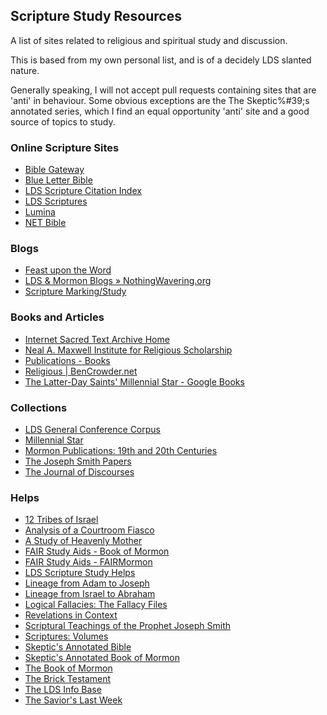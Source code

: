 ## Scripture Study Resources
A list of sites related to religious and spiritual study and discussion.

This is based from my own personal list, and is of a decidely LDS slanted
nature.

Generally speaking, I will not accept pull requests containing sites that are
'anti' in behaviour. Some obvious exceptions are the The Skeptic%#39;s
annotated series, which I find an equal opportunity 'anti' site and a good
source of topics to study.

### Online Scripture Sites

* [Bible Gateway](http://www.biblegateway.com/)
* [Blue Letter Bible](http://www.blueletterbible.org/)
* [LDS Scripture Citation Index](http://scriptures.byu.edu/)
* [LDS Scriptures](http://scriptures.lds.org/)
* [Lumina](https://lumina.bible.org/)
* [NET Bible](https://net.bible.org/)

### Blogs

* [Feast upon the Word](http://feastupontheword.org/)
* [LDS &amp; Mormon Blogs » NothingWavering.org](http://www.nothingwavering.org/)
* [Scripture Marking/Study](http://ldsscripturemarking.blogspot.com/)

### Books and Articles

* [Internet Sacred Text Archive Home](http://www.sacred-texts.com/index.htm)
* [Neal A. Maxwell Institute for Religious Scholarship](http://maxwellinstitute.byu.edu/)
* [Publications - Books](http://maxwellinstitute.byu.edu/publications/books/)
* [Religious | BenCrowder.net](http://bencrowder.net/books/religious)
* [The Latter-Day Saints&#39; Millennial Star - Google Books](http://books.google.com/books?id=l5NJAAAAYAAJ&pg=PA585&lpg=PA585&dq=if+I+were+to+tell+you+all+I+know+of+the+kingdom+of+God,+I+do+know+that+you+would+rise+up+and+kill+me&source=bl&ots=QyDnt_Md7j&sig=dpixVeA0FQ9iKVgqRNOa8iFZJfo&hl=en&sa=X&ei=W_SAUpLUEYXd2QXM8oD4BA&ved=0CHgQ6AEwCQ#v=onepage&q=if%20I%20were%20to%20tell%20you%20all%20I%20know%20of%20the%20kingdom%20of%20God%2C%20I%20do%20know%20that%20you%20would%20rise%20up%20and%20kill%20me&f=false)

### Collections

* [LDS General Conference Corpus](http://corpus.byu.edu/gc/)
* [Millennial Star](http://contentdm.lib.byu.edu/cdm/search/collection/MStar)
* [Mormon Publications: 19th and 20th Centuries](http://lib.byu.edu/digital/mpntc/)
* [The Joseph Smith Papers](http://josephsmithpapers.org/home)
* [The Journal of Discourses](http://journalofdiscourses.com/)

### Helps

* [12 Tribes of Israel](http://lds.about.com/library/bl/aids/aids2/israel_12_tribes.pdf)
* [Analysis of a Courtroom Fiasco](http://www.insight.org/library/articles/pastors/courtroom-fiasco.html?t=Pastors)
* [A Study of Heavenly Mother](http://byustudies.byu.edu/PDFLibrary/50.1PaulsenPulidoMother-482bf17d-bbc5-4530-a7cc-c1a1b7e5b079.pdf)
* [FAIR Study Aids - Book of Mormon](http://en.fairmormon.org/FAIR_Study_Aids/Book_of_Mormon_Resources_by_chapter_and_verse)
* [FAIR Study Aids - FAIRMormon](http://en.fairmormon.org/FAIR_Study_Aids)
* [LDS Scripture Study Helps](http://lds.about.com/od/ldsscriptures/ss/scripture_study_8.htm)
* [Lineage from Adam to Joseph](http://lds.about.com/library/bl/aids/aids2/lineage_of_adam.pdf)
* [Lineage from Israel to Abraham](http://lds.about.com/library/bl/aids/aids2/israel_abraham_lineage2.pdf)
* [Logical Fallacies: The Fallacy Files](http://www.fallacyfiles.org/)
* [Revelations in Context](https://history.lds.org/series/doctrine-and-covenants-revelations-in-context?lang=eng#/date/10/1)
* [Scriptural Teachings of the Prophet Joseph Smith](http://scriptures.byu.edu/stpjs.html)
* [Scriptures: Volumes](http://scriptures.byu.edu/mapscrip/)
* [Skeptic&#39;s Annotated Bible](http://skepticsannotatedbible.com/)
* [Skeptic&#39;s Annotated Book of Mormon](http://skepticsannotatedbible.com/BOM/)
* [The Book of Mormon](http://quod.lib.umich.edu/m/mormon/)
* [The Brick Testament](http://www.bricktestament.com/david_vs_saul/david_mutilates_200_gets_married/1s18_20.html)
* [The LDS Info Base](http://www.ldsinfobase.net/)
* [The Savior&#39;s Last Week](http://lds.about.com/library/bl/aids/aids2/saviors_last_week.pdf)
